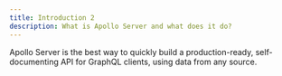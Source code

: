 ```yaml
---
title: Introduction 2
description: What is Apollo Server and what does it do?
---
```


Apollo Server is the best way to quickly build a production-ready, self-documenting API for GraphQL clients, using data from any source.
